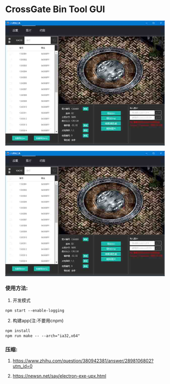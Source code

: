 # CrossGate Bin Tool GUI
![图片](./res/images/UI_02.jpg)

![图片](./res/images/UI_02.jpg)

### 使用方法:

1. 开发模式
```
npm start --enable-logging
```

2. 构建app(注:不要用cnpm)
```
npm install
npm run make -- --arch="ia32,x64"
```

### 压缩:
1. https://www.zhihu.com/question/380942381/answer/2898106802?utm_id=0

2. https://newsn.net/say/electron-exe-upx.html